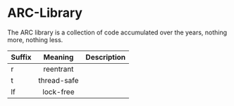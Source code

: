 ARC-Library
===========

The ARC library is a collection of code accumulated over the years, nothing more, nothing less.

| Suffix | Meaning | Description  |
| ------------- |:-------------:| -----:|
| r | reentrant | |
| t | thread-safe | |
| lf | lock-free | |
